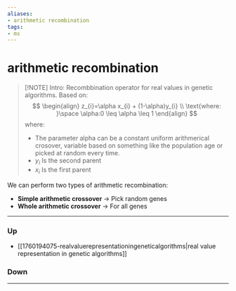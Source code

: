 ```yaml
---
aliases:
- arithmetic recombination
tags:
- ms
---
```

# arithmetic recombination
> [!NOTE] Intro: 
> Recombbination operator for real values in genetic algorithms. Based on: 
> $$
> \begin{align}
> z_{i}=\alpha x_{i} + (1-\alpha)y_{i} \\ \text{where: }\space \alpha:0 \leq \alpha \leq 1
\end{align}
> $$
> where:
> - The parameter alpha can be a constant uniform arithmerical crosover, variable based on something like the population age or picked at random every time. 
> - $y_{i}$ Is the second parent
> - $x_{i}$ Is the first parent


We can perform two types of arithmetic recombination: 
- **Simple arithmetic crossover** ->  Pick random genes
- **Whole arithmetic crossover** -> For all genes

***
### Up
- [[1760194075-realvaluerepresentationingeneticalgorithms|real value representation in genetic algorithms]]
### Down
***
